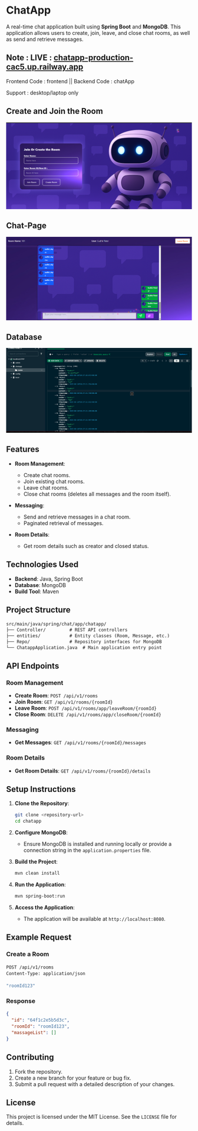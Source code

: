 # ChatApp

A real-time chat application built using **Spring Boot** and **MongoDB**. This application allows users to create, join, leave, and close chat rooms, as well as send and retrieve messages.

## Note : LIVE : [chatapp-production-cac5.up.railway.app](chatapp-production-cac5.up.railway.app)
Frontend Code : frontend ||
Backend Code : chatApp

Support : desktop/laptop only

## Create and Join the Room
![room-join](room_join.png)

## Chat-Page
![Chat-apge](chat_page.png)

## Database
![data-Base](chatApp_database.png)

## Features

- **Room Management**:
  - Create chat rooms.
  - Join existing chat rooms.
  - Leave chat rooms.
  - Close chat rooms (deletes all messages and the room itself).

- **Messaging**:
  - Send and retrieve messages in a chat room.
  - Paginated retrieval of messages.

- **Room Details**:
  - Get room details such as creator and closed status.

## Technologies Used

- **Backend**: Java, Spring Boot
- **Database**: MongoDB
- **Build Tool**: Maven

## Project Structure

```
src/main/java/spring/chat/app/chatapp/
├── Controller/         # REST API controllers
├── entities/           # Entity classes (Room, Message, etc.)
├── Repo/               # Repository interfaces for MongoDB
└── ChatappApplication.java  # Main application entry point
```

## API Endpoints

### Room Management
- **Create Room**: `POST /api/v1/rooms`
- **Join Room**: `GET /api/v1/rooms/{roomId}`
- **Leave Room**: `POST /api/v1/rooms/app/leaveRoom/{roomId}`
- **Close Room**: `DELETE /api/v1/rooms/app/closeRoom/{roomId}`

### Messaging
- **Get Messages**: `GET /api/v1/rooms/{roomId}/messages`

### Room Details
- **Get Room Details**: `GET /api/v1/rooms/{roomId}/details`

## Setup Instructions

1. **Clone the Repository**:
   ```bash
   git clone <repository-url>
   cd chatapp
   ```

2. **Configure MongoDB**:
   - Ensure MongoDB is installed and running locally or provide a connection string in the `application.properties` file.

3. **Build the Project**:
   ```bash
   mvn clean install
   ```

4. **Run the Application**:
   ```bash
   mvn spring-boot:run
   ```

5. **Access the Application**:
   - The application will be available at `http://localhost:8080`.

## Example Request

### Create a Room
```bash
POST /api/v1/rooms
Content-Type: application/json

"roomId123"
```

### Response
```json
{
  "id": "64f1c2e5b5d3c",
  "roomId": "roomId123",
  "massageList": []
}
```

## Contributing

1. Fork the repository.
2. Create a new branch for your feature or bug fix.
3. Submit a pull request with a detailed description of your changes.

## License

This project is licensed under the MIT License. See the `LICENSE` file for details.
